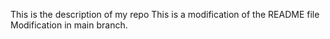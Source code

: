 This is the description of my repo
This is a modification of the README file
Modification in main branch.
